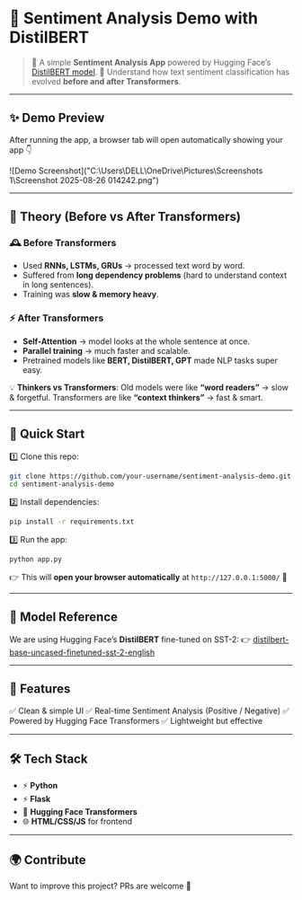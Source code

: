 

# 🌟 Sentiment Analysis Demo with DistilBERT

> 🎉 A simple **Sentiment Analysis App** powered by Hugging Face’s [DistilBERT model](https://huggingface.co/distilbert/distilbert-base-uncased-finetuned-sst-2-english).
> 🧠 Understand how text sentiment classification has evolved **before and after Transformers**.

---

## ✨ Demo Preview

After running the app, a browser tab will open automatically showing your app 👇

![Demo Screenshot]("C:\Users\DELL\OneDrive\Pictures\Screenshots 1\Screenshot 2025-08-26 014242.png")

---

## 📖 Theory (Before vs After Transformers)

### 🕰 Before Transformers

* Used **RNNs, LSTMs, GRUs** → processed text word by word.
* Suffered from **long dependency problems** (hard to understand context in long sentences).
* Training was **slow & memory heavy**.

### ⚡ After Transformers

* **Self-Attention** → model looks at the whole sentence at once.
* **Parallel training** → much faster and scalable.
* Pretrained models like **BERT, DistilBERT, GPT** made NLP tasks super easy.

💡 **Thinkers vs Transformers**:
Old models were like **“word readers”** → slow & forgetful.
Transformers are like **“context thinkers”** → fast & smart.

---

## 🚀 Quick Start

1️⃣ Clone this repo:

```bash
git clone https://github.com/your-username/sentiment-analysis-demo.git
cd sentiment-analysis-demo
```

2️⃣ Install dependencies:

```bash
pip install -r requirements.txt
```

3️⃣ Run the app:

```bash
python app.py
```

👉 This will **open your browser automatically** at `http://127.0.0.1:5000/` 🎨

---

## 🔗 Model Reference

We are using Hugging Face’s **DistilBERT** fine-tuned on SST-2:
👉 [distilbert-base-uncased-finetuned-sst-2-english](https://huggingface.co/distilbert/distilbert-base-uncased-finetuned-sst-2-english)

---

## 🎯 Features

✅ Clean & simple UI
✅ Real-time Sentiment Analysis (Positive / Negative)
✅ Powered by Hugging Face Transformers
✅ Lightweight but effective

---

## 🛠 Tech Stack

* ⚡ **Python**
* ⚡ **Flask**
* 🤗 **Hugging Face Transformers**
* 🌐 **HTML/CSS/JS** for frontend

---

## 🌍 Contribute

Want to improve this project? PRs are welcome 💜

